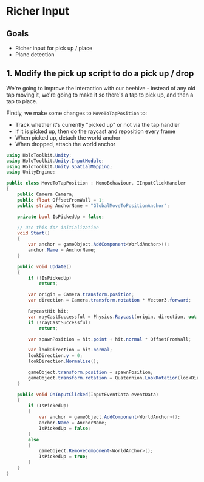 # Richer Input

## Goals

* Richer input for pick up / place
* Plane detection

## 1. Modify the pick up script to do a pick up / drop

We're going to improve the interaction with our beehive - instead of any old tap moving it, we're going to make it so there's a tap to pick up, and then a tap to place.

Firstly, we make some changes to `MoveToTapPosition` to:

* Track whether it's currently "picked up" or not via the tap handler
* If it is picked up, then do the raycast and reposition every frame
* When picked up, detach the world anchor
* When dropped, attach the world anchor

```cs
using HoloToolkit.Unity;
using HoloToolkit.Unity.InputModule;
using HoloToolkit.Unity.SpatialMapping;
using UnityEngine;

public class MoveToTapPosition : MonoBehaviour, IInputClickHandler
{
    public Camera Camera;
    public float OffsetFromWall = 1;
    public string AnchorName = "GlobalMoveToPositionAnchor";

    private bool IsPickedUp = false;

    // Use this for initialization
    void Start()
    {
        var anchor = gameObject.AddComponent<WorldAnchor>();
        anchor.Name = AnchorName;
    }

    public void Update()
    {
        if (!IsPickedUp)
            return;

        var origin = Camera.transform.position;
        var direction = Camera.transform.rotation * Vector3.forward;

        RaycastHit hit;
        var rayCastSuccessful = Physics.Raycast(origin, direction, out hit, 20, 1 << SpatialMappingManager.Instance.PhysicsLayer);
        if (!rayCastSuccessful)
            return;

        var spawnPosition = hit.point + hit.normal * OffsetFromWall;

        var lookDirection = hit.normal;
        lookDirection.y = 0;
        lookDirection.Normalize();

        gameObject.transform.position = spawnPosition;
        gameObject.transform.rotation = Quaternion.LookRotation(lookDirection, Vector3.up);
    }

    public void OnInputClicked(InputEventData eventData)
    {
        if (IsPickedUp)
        {
            var anchor = gameObject.AddComponent<WorldAnchor>();
            anchor.Name = AnchorName;
            IsPickedUp = false;
        }
        else
        {
            gameObject.RemoveComponent<WorldAnchor>();
            IsPickedUp = true;
        }
    }
}
```